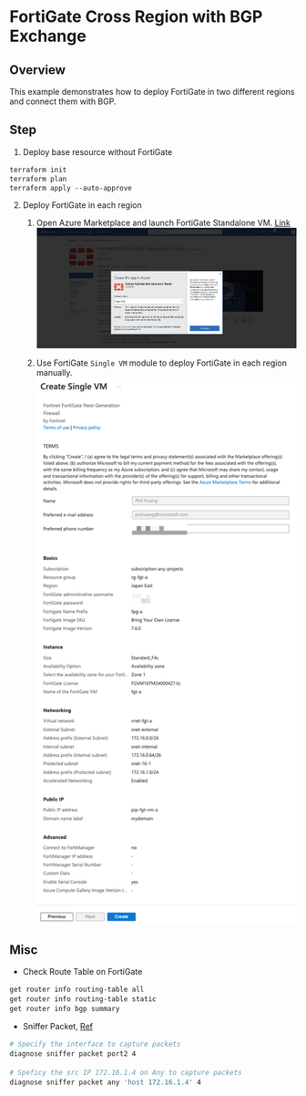# FortiGate Cross Region with BGP Exchange

## Overview

This example demonstrates how to deploy FortiGate in two different regions and connect them with BGP.

## Step

1. Deploy base resource without FortiGate
```
terraform init
terraform plan
terraform apply --auto-approve
```

2. Deploy FortiGate in each region

    1. Open Azure Marketplace and launch FortiGate Standalone VM. [Link][1]
        ![](../img/7-azuremarketplace-fortigate-standalone-vm.png)

    2. Use FortiGate `Single VM` module to deploy FortiGate in each region manually.
        ![](../img/7-deploy-fgt-vm.png)


## Misc

- Check Route Table on FortiGate
```bash
get router info routing-table all
get router info routing-table static
get router info bgp summary
```

- Sniffer Packet, [Ref][3]
```bash
# Specify the interface to capture packets
diagnose sniffer packet port2 4

# Speficy the src IP 172.16.1.4 on Any to capture packets
diagnose sniffer packet any 'host 172.16.1.4' 4
```

[1]: https://azuremarketplace.microsoft.com/en-us/marketplace/apps/fortinet.fortinet-fortigate?tab=overview
[2]: https://docs.fortinet.com/index.php/document/fortigate/7.4.3/administration-guide/684039
[3]: https://community.fortinet.com/t5/FortiGate/Technical-Tip-Packet-capture-sniffer/ta-p/198313
[4]: https://github.com/40net-cloud/fortinet-azure-solutions/blob/main/FortiGate/AzureRouteServer/MultiHub/doc/config-provisioning.md